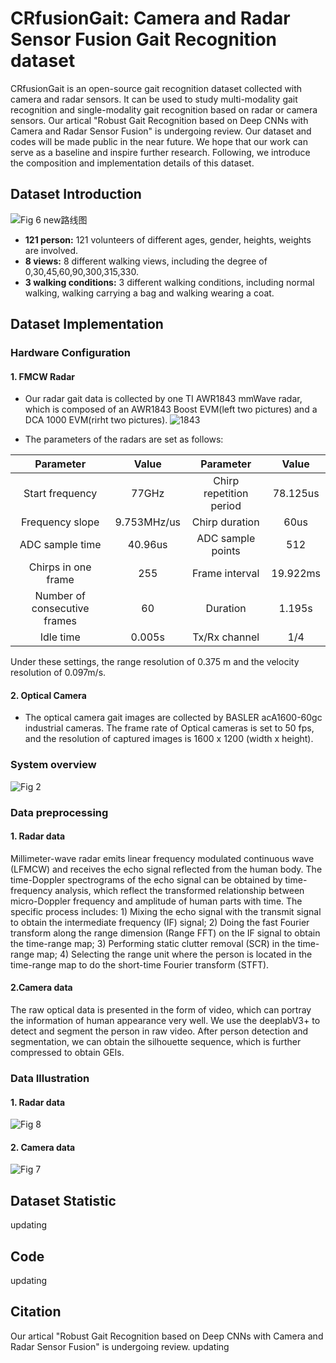 # CRfusionGait: Camera and Radar Sensor Fusion Gait Recognition dataset
CRfusionGait is an open-source gait recognition dataset collected with camera and radar sensors. It can be used to study multi-modality gait recognition and single-modality gait recognition based on radar or camera sensors. Our artical "Robust Gait Recognition based on Deep CNNs with Camera and Radar Sensor Fusion" is undergoing review. Our dataset and codes will be made public in the near future. We hope that our work can serve as a baseline and inspire further research. Following, we introduce the composition and implementation details of this dataset.
## Dataset Introduction
![Fig 6 new路线图](https://user-images.githubusercontent.com/115384654/194757102-53ec81ba-145c-4e68-a4c0-6e4534f9bfae.png)
*  **121 person:** 121 volunteers of different ages, gender, heights, weights are involved.<br>
*  **8 views:** 8 different walking views, including the degree of 0,30,45,60,90,300,315,330.<br>
*  **3 walking conditions:** 3 different walking conditions, including normal walking, walking carrying a bag and walking wearing a coat.<br>
## Dataset Implementation
### Hardware Configuration
#### 1. FMCW Radar
* Our radar gait data is collected by one TI AWR1843 mmWave radar, which is composed of an AWR1843 Boost EVM(left two pictures) and a DCA 1000 EVM(rirht two pictures).
![1843](https://user-images.githubusercontent.com/115384654/194759060-b4351388-de3f-467b-ba04-be657d32c000.png)

* The parameters of the radars are set as follows:

Parameter | Value | Parameter | Value
:----:  | :----:  | :----: | :----:  
Start frequency | 77GHz| Chirp repetition period|78.125us
Frequency slope | 9.753MHz/us | Chirp duration| 60us
ADC sample time | 40.96us|ADC sample points| 512
Chirps in one frame | 255| Frame interval| 19.922ms
Number of consecutive frames | 60 | Duration | 1.195s
Idle time | 0.005s | Tx/Rx channel| 1/4

Under these settings, the range resolution of 0.375 m and the velocity resolution of 0.097m/s.
#### 2. Optical Camera
* The optical camera gait images are collected by BASLER acA1600-60gc industrial cameras. The frame rate of Optical cameras is set to 50 fps, and the resolution of captured images is 1600 x 1200 (width x height).
### System overview
![Fig 2](https://user-images.githubusercontent.com/115384654/194761030-ff5a786a-4c15-485e-bff0-da9c060470fd.png)
### Data preprocessing
#### 1. Radar data
Millimeter-wave radar  emits linear frequency modulated continuous wave (LFMCW)  and receives the echo signal reflected from the human body.  The time-Doppler spectrograms of the echo signal can be  obtained by time-frequency analysis, which reflect the transformed  relationship between micro-Doppler frequency and  amplitude of human parts with time.  The specific process includes: 1) Mixing the echo signal with the transmit signal to  obtain the intermediate frequency (IF) signal;  2) Doing the fast Fourier transform along the range dimension (Range FFT) on  the IF signal to obtain the time-range map;  3) Performing static  clutter removal (SCR) in the time-range map;  4) Selecting the  range unit where the person is located in the time-range map  to do the short-time Fourier transform (STFT).
#### 2.Camera data
The  raw optical data is presented in the form of video, which can  portray the information of human appearance very well. We  use the deeplabV3+  to detect and  segment the person in raw video. After person detection and  segmentation, we can obtain the silhouette sequence, which is  further compressed to obtain GEIs.
### Data Illustration
#### 1. Radar data
![Fig 8](https://user-images.githubusercontent.com/115384654/194760866-50f4c3d6-0ea3-4886-8a23-b929f21b1029.png)
#### 2. Camera data
![Fig 7](https://user-images.githubusercontent.com/115384654/194760889-d8e8ad3b-2e2b-4846-b92f-046d2c54cf07.png)
## Dataset Statistic
updating
## Code
updating
## Citation
Our artical "Robust Gait Recognition based on Deep CNNs with Camera and Radar Sensor Fusion" is undergoing review.
updating
